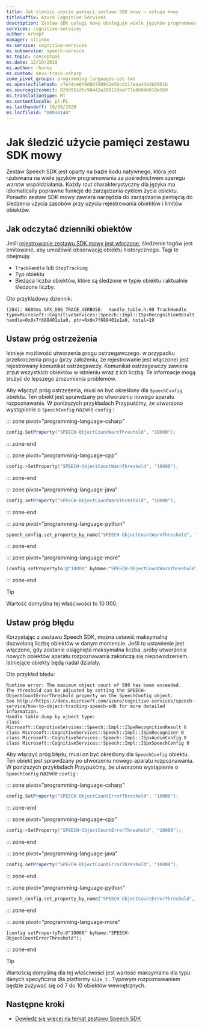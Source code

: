 ```yaml
---
title: Jak śledzić użycie pamięci zestawu SDK mowy — usługa mowy
titleSuffix: Azure Cognitive Services
description: Zestaw SDK usługi mowy obsługuje wiele języków programowania do konwersji mowy na tekst i zamiany tekstu na mowę oraz Tłumaczenie mowy. W tym artykule opisano narzędzia do zarządzania pamięcią wbudowane w zestaw SDK.
services: cognitive-services
author: erhopf
manager: nitinme
ms.service: cognitive-services
ms.subservice: speech-service
ms.topic: conceptual
ms.date: 12/10/2019
ms.author: rhurey
ms.custom: devx-track-csharp
zone_pivot_groups: programming-languages-set-two
ms.openlocfilehash: c7e74ce8f4d0b7889d2e5bcd117eaa43e2b6991b
ms.sourcegitcommit: 829d951d5c90442a38012daaf77e86046018e5b9
ms.translationtype: MT
ms.contentlocale: pl-PL
ms.lasthandoff: 10/09/2020
ms.locfileid: "88934144"
---
```

# <a name="how-to-track-speech-sdk-memory-usage"></a>Jak śledzić użycie pamięci zestawu SDK mowy

Zestaw Speech SDK jest oparty na bazie kodu natywnego, która jest rzutowana na wiele języków programowania za pośrednictwem szeregu warstw współdziałania. Każdy rzut charakterystyczny dla języka ma idiomatically poprawne funkcje do zarządzania cyklem życia obiektu. Ponadto zestaw SDK mowy zawiera narzędzia do zarządzania pamięcią do śledzenia użycia zasobów przy użyciu rejestrowania obiektów i limitów obiektów. 

## <a name="how-to-read-object-logs"></a>Jak odczytać dzienniki obiektów

Jeśli [rejestrowanie zestawu SDK mowy jest włączone](how-to-use-logging.md), śledzenie tagów jest emitowane, aby umożliwić obserwację obiektu historycznego. Tagi te obejmują: 

* `TrackHandle` lub `StopTracking` 
* Typ obiektu
* Bieżąca liczba obiektów, które są śledzone w typie obiektu i aktualnie śledzone liczby.

Oto przykładowy dziennik: 

```terminal
(284): 8604ms SPX_DBG_TRACE_VERBOSE:  handle_table.h:90 TrackHandle type=Microsoft::CognitiveServices::Speech::Impl::ISpxRecognitionResult handle=0x0x7f688401e1a0, ptr=0x0x7f688401e1a0, total=19
```

## <a name="set-a-warning-threshold"></a>Ustaw próg ostrzeżenia

Istnieje możliwość utworzenia progu ostrzegawczego. w przypadku przekroczenia progu (przy założeniu, że rejestrowanie jest włączone) jest rejestrowany komunikat ostrzegawczy. Komunikat ostrzegawczy zawiera zrzut wszystkich obiektów w istnieniu wraz z ich liczbą. Te informacje mogą służyć do lepszego zrozumienia problemów. 

Aby włączyć próg ostrzeżenia, musi on być określony dla `SpeechConfig` obiektu. Ten obiekt jest sprawdzany po utworzeniu nowego aparatu rozpoznawania. W poniższych przykładach Przypuśćmy, że utworzono wystąpienie o `SpeechConfig` nazwie `config` :

::: zone pivot="programming-language-csharp"

```csharp
config.SetProperty("SPEECH-ObjectCountWarnThreshold", "10000");
```

::: zone-end

::: zone pivot="programming-language-cpp"

```C++
config->SetProperty("SPEECH-ObjectCountWarnThreshold", "10000");
```

::: zone-end

::: zone pivot="programming-language-java"

```java
config.setProperty("SPEECH-ObjectCountWarnThreshold", "10000");
```

::: zone-end

::: zone pivot="programming-language-python"

```Python
speech_config.set_property_by_name("SPEECH-ObjectCountWarnThreshold", "10000")?
```

::: zone-end

::: zone pivot="programming-language-more"

```ObjectiveC
[config setPropertyTo:@"10000" byName:"SPEECH-ObjectCountWarnThreshold"];
```

::: zone-end

> [!TIP]
> Wartość domyślna tej właściwości to 10 000.

## <a name="set-an-error-threshold"></a>Ustaw próg błędu 

Korzystając z zestawu Speech SDK, można ustawić maksymalną dozwoloną liczbę obiektów w danym momencie. Jeśli to ustawienie jest włączone, gdy zostanie osiągnięta maksymalna liczba, próby utworzenia nowych obiektów aparatu rozpoznawania zakończą się niepowodzeniem. Istniejące obiekty będą nadal działały.

Oto przykład błędu:

```terminal
Runtime error: The maximum object count of 500 has been exceeded.
The threshold can be adjusted by setting the SPEECH-ObjectCountErrorThreshold property on the SpeechConfig object.
See http://https://docs.microsoft.com/azure/cognitive-services/speech-service/how-to-object-tracking-speech-sdk for more detailed information.
Handle table dump by ojbect type:
class Microsoft::CognitiveServices::Speech::Impl::ISpxRecognitionResult 0
class Microsoft::CognitiveServices::Speech::Impl::ISpxRecognizer 0
class Microsoft::CognitiveServices::Speech::Impl::ISpxAudioConfig 0
class Microsoft::CognitiveServices::Speech::Impl::ISpxSpeechConfig 0
```

Aby włączyć próg błędu, musi on być określony dla `SpeechConfig` obiektu. Ten obiekt jest sprawdzany po utworzeniu nowego aparatu rozpoznawania. W poniższych przykładach Przypuśćmy, że utworzono wystąpienie o `SpeechConfig` nazwie `config` :

::: zone pivot="programming-language-csharp"

```csharp
config.SetProperty("SPEECH-ObjectCountErrorThreshold", "10000");
```

::: zone-end

::: zone pivot="programming-language-cpp"

```C++
config->SetProperty("SPEECH-ObjectCountErrorThreshold", "10000");
```

::: zone-end

::: zone pivot="programming-language-java"

```java
config.setProperty("SPEECH-ObjectCountErrorThreshold", "10000");
```

::: zone-end

::: zone pivot="programming-language-python"

```Python
speech_config.set_property_by_name("SPEECH-ObjectCountErrorThreshold", "10000")?
```

::: zone-end

::: zone pivot="programming-language-more"

```objc
[config setPropertyTo:@"10000" byName:"SPEECH-ObjectCountErrorThreshold"];
```

::: zone-end

> [!TIP]
> Wartością domyślną dla tej właściwości jest wartość maksymalna dla typu danych specyficzna dla platformy `size_t` . Typowym rozpoznawaniem będzie zużywać się od 7 do 10 obiektów wewnętrznych.

## <a name="next-steps"></a>Następne kroki

* [Dowiedz się więcej na temat zestawu Speech SDK](speech-sdk.md)